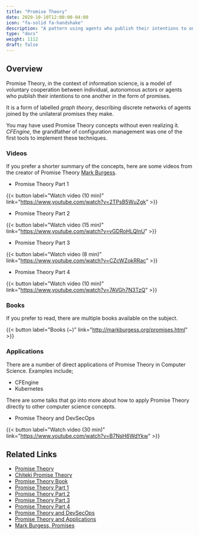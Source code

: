 ```yaml
---
title: "Promise Theory"
date: 2020-10-10T12:00:00-04:00
icon: "fa-solid fa-handshake"
description: "A pattern using agents who publish their intentions to one another in the form of promises."
type: "docs"
weight: 1112
draft: false
---
```


## Overview

Promise Theory, in the context of information science, is a model of voluntary cooperation between individual, autonomous actors or agents who publish their intentions to one another in the form of promises.

It is a form of labelled _graph theory_, describing discrete networks of agents joined by the unilateral promises they make.

You may have used Promise Theory concepts without even realizing it. _CFEngine_, the grandfather of configuration management was one of the first tools to implement these techniques.

### Videos

If you prefer a shorter summary of the concepts, here are some videos from the creator of Promise Theory [Mark Burgess](<https://en.wikipedia.org/wiki/Mark_Burgess_(computer_scientist)>).

- Promise Theory Part 1

{{< button label="Watch video (10 min)" link="https://www.youtube.com/watch?v=2TPsB5WuZgk" >}}
<br/>

- Promise Theory Part 2

{{< button label="Watch video (15 min)" link="https://www.youtube.com/watch?v=vGDRoHLQlnU" >}}
<br/>

- Promise Theory Part 3

{{< button label="Watch video (8 min)" link="https://www.youtube.com/watch?v=CZcWZokRRac" >}}
<br/>

- Promise Theory Part 4

{{< button label="Watch video (10 min)" link="https://www.youtube.com/watch?v=7AVGh7N3TzQ" >}}
<br/>

### Books

If you prefer to read, there are multiple books available on the subject.

{{< button label="Books (~)" link="http://markburgess.org/promises.html" >}}
<br/>

### Applications

There are a number of direct applications of Promise Theory in Computer Science. Examples include;

- CFEngine
- Kubernetes

There are some talks that go into more about how to apply Promise Theory directly to other computer science concepts.

- Promise Theory and DevSecOps

{{< button label="Watch video (30 min)" link="https://www.youtube.com/watch?v=B7NsH6WdYkw" >}}
<br/>

## Related Links

- [Promise Theory](https://en.wikipedia.org/wiki/Promise_theory)
- [Chiteki Promise Theory](https://www.chiteki.org/promise-theory)
- [Promise Theory Book](https://www.amazon.com/Promise-Theory-Principles-Applications-1/dp/1495437779)
- [Promise Theory Part 1](https://www.youtube.com/watch?v=2TPsB5WuZgk)
- [Promise Theory Part 2](https://www.youtube.com/watch?v=vGDRoHLQlnU)
- [Promise Theory Part 3](https://www.youtube.com/watch?v=CZcWZokRRac)
- [Promise Theory Part 4](https://www.youtube.com/watch?v=7AVGh7N3TzQ)
- [Promise Theory and DevSecOps](https://www.youtube.com/watch?v=B7NsH6WdYkw)
- [Promise Theory and Applications](https://www.youtube.com/c/PromiseTheoryandApplications/videos)
- [Mark Burgess, Promises](http://markburgess.org/promises.html)
